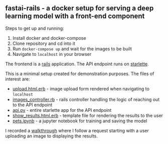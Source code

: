 ## fastai-rails - a docker setup for serving a deep learning model with a front-end component

Steps to get up and running:
1. Install docker and docker-compose
2. Clone repository and cd into it
3. Run `docker-compose up` and wait for the images to be built
4. Navigate to `localhost` in your browser

The frontend is a [rails](https://rubyonrails.org/) application. The API endpoint runs on [starlette](https://www.starlette.io/).

This is a minimal setup created for demonstration purposes. The files of interest are:
- [upload.html.erb](https://github.com/radekosmulski/fastai-rails/blob/master/web/app/views/images/upload.html.erb) - image upload form rendered when navigating to `localhost`
- [images_controller.rb](https://github.com/radekosmulski/fastai-rails/blob/master/web/app/controllers/images_controller.rb) - rails controller handling the logic of reaching out to the API endpoint
- [api.py](https://github.com/radekosmulski/fastai-rails/blob/master/api/api.py) - entire starlette app for the API endpoint
- [show_results.html.erb](https://github.com/radekosmulski/fastai-rails/blob/master/web/app/views/images/show_results.html.erb) - template file for rendering the results to the user
- [pets.ipynb](https://github.com/radekosmulski/fastai-rails/blob/master/train/pets.ipynb) - a jupyter notebook for training and saving the model


I recorded a [walkthrough](https://youtu.be/BeJ80peD3Qs) where I follow a request starting with a user uploading an image to displaying the results.
